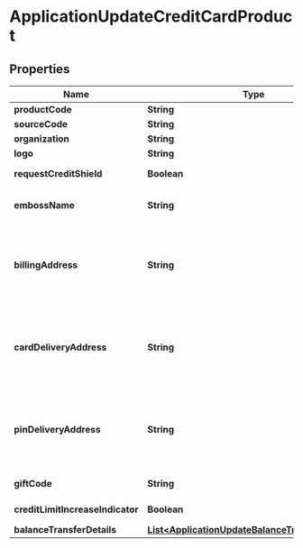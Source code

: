 # ApplicationUpdateCreditCardProduct

## Properties
Name | Type | Description | Notes
------------ | ------------- | ------------- | -------------
**productCode** | **String** | A unique code that identifies the product. |  [optional]
**sourceCode** | **String** | A source code to identify the product |  [optional]
**organization** | **String** | Card issuing organization name |  [optional]
**logo** | **String** | Product logo to identify the product |  [optional]
**requestCreditShield** | **Boolean** | Insurance enrolment for outstanding balance on the card. Valid values: true and false |  [optional]
**embossName** | **String** | Name to be embossed on card.If blank, bank will assign automatically based on the market norms. |  [optional]
**billingAddress** | **String** | Billing address of applicant. This is a reference data data field. Please use /v1/apac/utilities/referenceData/{addressType} resource to get valid value of this field with description. You can use addressType field name as the referenceCode parameter to retrieve the values. |  [optional]
**cardDeliveryAddress** | **String** | Card delivery address of applicant. This is a reference data data field. Please use /v1/apac/utilities/referenceData/{addressType} resource to get valid value of this field with description. You can use addressType field name as the referenceCode parameter to retrieve the values. |  [optional]
**pinDeliveryAddress** | **String** | Delivery address  for card pin of applicant. This is a reference data data field. Please use /v1/apac/utilities/referenceData/{addressType} resource to get valid value of this field with description. You can use addressType field name as the referenceCode parameter to retrieve the values. |  [optional]
**giftCode** | **String** | A  unique code that identifies the gift offered along with the product |  [optional]
**creditLimitIncreaseIndicator** | **Boolean** | Option  to review the credit limit in the future.Valid values: true and false |  [optional]
**balanceTransferDetails** | [**List&lt;ApplicationUpdateBalanceTransferDetails&gt;**](ApplicationUpdateBalanceTransferDetails.md) |  |  [optional]
